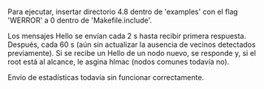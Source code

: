 Para ejecutar, insertar directorio 4.8 dentro de 'examples' con el flag 'WERROR' a 0 dentro de 'Makefile.include'.

Los mensajes Hello se envían cada 2 s hasta recibir primera respuesta. Después, cada 60 s (aún sin actualizar la ausencia de vecinos detectados previamente). Si se recibe un Hello de un nodo nuevo, se responde y, si el root está al alcance, le asgina hlmac (nodos comunes todavía no).

Envío de estadísticas todavía sin funcionar correctamente.
